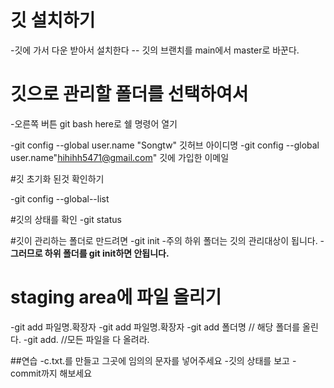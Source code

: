 # 깃 설치하기
-깃에 가서 다운 받아서 설치한다
-- 깃의 브랜치를 main에서 master로 바꾼다.


# 깃으로 관리할 폴더를 선택하여서
-오른쪽 버튼 git bash here로 쉘 명령어
열기

-git config --global user.name "Songtw"  깃허브 아이디명
-git config --global user.name"hihihh5471@gmail.com"  깃에 가입한 이메일

#깃 초기화 된것 확인하기

-git config --global--list

#깃의 상태를 확인
-git status


#깃이 관리하는 폴더로 만드려면
-git init
-주의 하위 폴더는 깃의 관리대상이 됩니다.
-__그러므로 하위 폴더를 git init하면 안됩니다.__


# staging area에 파일 올리기
-git add 파일명.확장자
-git add 파일명.확장자
-git add 폴더명 // 해당 폴더를 올린다.
-git add. //모든 파일을 다 올려라.

##연습
-c.txt.를 만들고 그곳에 임의의 문자를 넣어주세요
-깃의 상태를 보고
-commit까지 해보세요